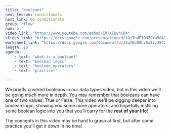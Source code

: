 ```yaml
---
title: "booleans"
next_lesson: conditionals
next_link: 06-conditionals
group: "flow"
num: 5
video_link: "https://www.youtube.com/embed/Eh7XEBvhGDA"
slides_link: "https://docs.google.com/presentation/d/1QjThdEIOHZ9Yn50A3bO8OKmex8QhyyfgoZzW8hX0LPE/edit?usp=sharing"
worksheet_link: "https://docs.google.com/document/d/13qYHo08Lv5x8izJ8CZCE-b3isDEo7OxgPB1ZxmOEASM/edit?usp=sharing"
length: 16
agenda: 
    - text: "what is a boolean?"
    - text: "boolean logic"
    - text: "boolean operators"
    - text: "practice!"

---
```

We briefly covered booleans in our data types video, but in this video we'll be going *much* more in depth. You may remember that booleans can have one of two values: True or False. This video we'll be digging deeper into boolean logic, showing you some more operators, and hopefully instilling some boolean logic into you that you'll carry for the **rest of your life**! 

The concepts in this video may be hard to grasp at first, but after some practice you'll get it down in no time!